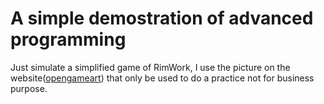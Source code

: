 # A simple demostration of advanced programming
Just simulate a simplified game of RimWork, I use the picture on the website([opengameart](https://opengameart.org)) that only be used to do a practice not for business purpose.

